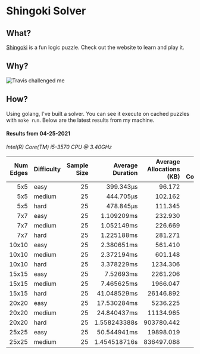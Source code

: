 # Shingoki Solver

## What?
[Shingoki](https://www.puzzle-shingoki.com) is a fun logic puzzle. Check out the website to learn and play it.

## Why?

![Travis challenged me](https://user-images.githubusercontent.com/23204038/112846696-f1f1fb00-906b-11eb-9693-3130ce4e78d7.png)

## How?

Using golang, I've built a solver. You can see it execute on cached puzzles with `make run`. Below are the latest results from my machine.

</startResults>

#### Results from 04-25-2021

_Intel(R) Core(TM) i5-3570 CPU @ 3.40GHz_

|Num Edges|Difficulty|Sample Size|Average Duration|Average Allocations (KB)|Average Garbage Collections|Average GC Pause|
|-:|-|-:|-:|-:|-:|-:|
|5x5|easy|25|399.343µs|96.172|0.00|0s|
|5x5|medium|25|444.705µs|102.162|0.00|0s|
|5x5|hard|25|478.845µs|111.345|0.00|0s|
|7x7|easy|25|1.109209ms|232.930|0.00|0s|
|7x7|medium|25|1.052149ms|226.669|0.00|0s|
|7x7|hard|25|1.225188ms|281.271|0.00|0s|
|10x10|easy|25|2.380651ms|561.410|0.00|0s|
|10x10|medium|25|2.372194ms|601.148|0.00|0s|
|10x10|hard|25|3.378229ms|1234.306|0.00|0s|
|15x15|easy|25|7.52693ms|2261.206|0.04|979ns|
|15x15|medium|25|7.465625ms|1966.047|0.00|0s|
|15x15|hard|25|41.048529ms|26146.892|0.80|44.202µs|
|20x20|easy|25|17.530284ms|5236.225|0.28|100.149µs|
|20x20|medium|25|24.840437ms|11134.965|1.36|231.804µs|
|20x20|hard|25|1.558243388s|903780.442|61.68|14.11115ms|
|25x25|easy|25|50.544941ms|19898.019|1.12|98.189µs|
|25x25|medium|25|1.454518716s|836497.088|9.72|899.171µs|
